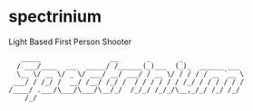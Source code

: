 # spectrinium
Light Based First Person Shooter

       _____                 __       _       _               
      / ___/____  ___  _____/ /______(_)___  (_)_  ______ ___ 
      \__ \/ __ \/ _ \/ ___/ __/ ___/ / __ \/ / / / / __ `__ \
     ___/ / /_/ /  __/ /__/ /_/ /  / / / / / / /_/ / / / / / /
    /____/ .___/\___/\___/\__/_/  /_/_/ /_/_/\__,_/_/ /_/ /_/
        /_/                                                   
